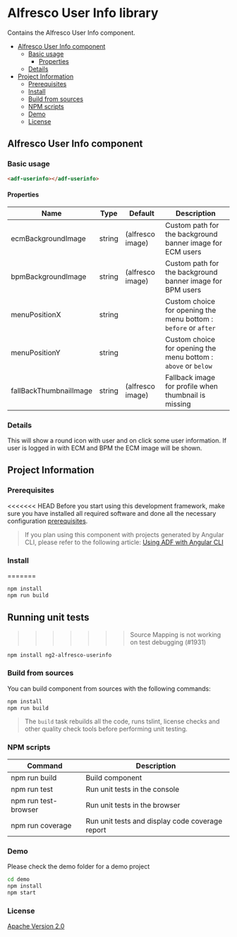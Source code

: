 # Alfresco User Info library

Contains the Alfresco User Info component.

<!-- markdown-toc start - Don't edit this section.  npm run toc to generate it-->

<!-- toc -->

- [Alfresco User Info component](#alfresco-user-info-component)
  * [Basic usage](#basic-usage)
    + [Properties](#properties)
  * [Details](#details)
- [Project Information](#project-information)
  * [Prerequisites](#prerequisites)
  * [Install](#install)
  * [Build from sources](#build-from-sources)
  * [NPM scripts](#npm-scripts)
  * [Demo](#demo)
  * [License](#license)

<!-- tocstop -->

<!-- markdown-toc end -->

## Alfresco User Info component

### Basic usage

```html
<adf-userinfo></adf-userinfo>
```

#### Properties

| Name | Type | Default | Description |
| --- | --- | --- | --- |
| ecmBackgroundImage | string | (alfresco image) | Custom path for the background banner image for ECM users |
| bpmBackgroundImage | string | (alfresco image) | Custom path for the background banner image for BPM users |
| menuPositionX | string |   | Custom choice for opening the menu bottom : `before` or `after`  |
| menuPositionY | string |   | Custom choice for opening the menu bottom : `above` or `below`  |
| fallBackThumbnailImage | string | (alfresco image) | Fallback image for profile when thumbnail is missing|

### Details

This will show a round icon with user and on click some user information.
If user is logged in with ECM and BPM the ECM image will be shown.

## Project Information

### Prerequisites

<<<<<<< HEAD
Before you start using this development framework, make sure you have installed all required software and done all the
necessary configuration [prerequisites](https://github.com/Alfresco/alfresco-ng2-components/blob/master/PREREQUISITES.md).

> If you plan using this component with projects generated by Angular CLI, please refer to the following article: [Using ADF with Angular CLI](https://github.com/Alfresco/alfresco-ng2-components/wiki/Angular-CLI)

### Install
=======
```sh
npm install
npm run build
```

## Running unit tests
>>>>>>> Source Mapping is not working on test debugging (#1931)

```sh
npm install ng2-alfresco-userinfo
```

### Build from sources

You can build component from sources with the following commands:

```sh
npm install
npm run build
```

> The `build` task rebuilds all the code, runs tslint, license checks 
> and other quality check tools before performing unit testing.

### NPM scripts

| Command | Description |
| --- | --- |
| npm run build | Build component |
| npm run test | Run unit tests in the console |
| npm run test-browser | Run unit tests in the browser
| npm run coverage | Run unit tests and display code coverage report |

### Demo

Please check the demo folder for a demo project

```sh
cd demo
npm install
npm start
```

### License

[Apache Version 2.0](https://github.com/Alfresco/alfresco-ng2-components/blob/master/LICENSE)
